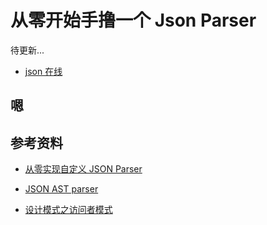 # 从零开始手撸一个 Json Parser

待更新...

- [json 在线](https://astexplorer.net/#/gist/6e328cf76a27ca85e552c9cb583cdd74/1077c8842337972509a29bc9063d17bf90a1a492)

## 嗯


## 参考资料

- [从零实现自定义 JSON Parser](https://juejin.im/post/5dba337df265da4d26043666)

- [JSON AST parser](https://github.com/vtrushin/json-to-ast)

- [设计模式之访问者模式](https://juejin.im/entry/5ab4c3d65188251fc3293550)
